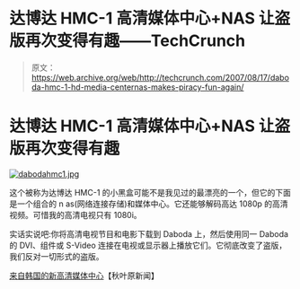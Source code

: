 # 达博达 HMC-1 高清媒体中心+NAS 让盗版再次变得有趣——TechCrunch

> 原文：<https://web.archive.org/web/http://techcrunch.com/2007/08/17/daboda-hmc-1-hd-media-centernas-makes-piracy-fun-again/>

# 达博达 HMC-1 高清媒体中心+NAS 让盗版再次变得有趣

[![dabodahmc1.jpg](img/66764a7a66c40a5c526eb997fb8ac9e3.png)](https://web.archive.org/web/20201129110108/http://old.crunchgear.com/wp-content/uploads/dabodahmc1.jpg "dabodahmc1.jpg")

这个被称为达博达 HMC-1 的小黑盒可能不是我见过的最漂亮的一个，但它的下面是一个组合的 n as(网络连接存储)和媒体中心。它还能够解码高达 1080p 的高清视频。可惜我的高清电视只有 1080i。

实话实说吧:你将高清电视节目和电影下载到 Daboda 上，然后使用同一 Daboda 的 DVI、组件或 S-Video 连接在电视或显示器上播放它们。它彻底改变了盗版，我们反对一切形式的盗版。

[来自韩国的新高清媒体中心](https://web.archive.org/web/20201129110108/http://www.akihabaranews.com/en/news_details.php?id=14584)【秋叶原新闻】